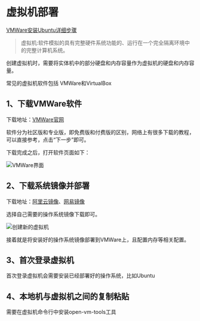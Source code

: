 # 虚拟机部署

[VMWare安装Ubuntu详细步骤](https://blog.csdn.net/weixin_61536532/article/details/129778310)

> 虚拟机:软件模拟的具有完整硬件系统功能的、运行在一个完全隔离环境中的完整计算机系统。

创建虚拟机时，需要将实体机中的部分硬盘和内存容量作为虚拟机的硬盘和内存容量。

常见的虚拟机软件包括 VMWare和VirtualBox

## 1、下载VMWare软件

下载地址：[VMWare官网](https://www.vmware.com/)

软件分为社区版和专业版，即免费版和付费版的区别，网络上有很多下载的教程，可以直接参考，点击“下一步”即可。

下载完成之后，打开软件页面如下：

![VMWare界面](https://i-blog.csdnimg.cn/blog_migrate/34d0ed87d5c70f8266cc3bbdaffb141c.png)

## 2、下载系统镜像并部署

下载地址：[阿里云镜像](https://developer.aliyun.com/mirror/)、[网易镜像](https://mirrors.163.com/)

选择自己需要的操作系统镜像下载即可。

![创建新的虚拟机](https://i-blog.csdnimg.cn/blog_migrate/1404353ecc31fa9df3a755a44d0a8dc0.png)

接着就是将安装好的操作系统镜像部署到VMWare上，且配置内存等相关配置。

## 3、首次登录虚拟机

首次登录虚拟机会需要安装已经部署好的操作系统，比如Ubuntu

## 4、本地机与虚拟机之间的复制粘贴

需要在虚拟机命令行中安装open-vm-tools工具

